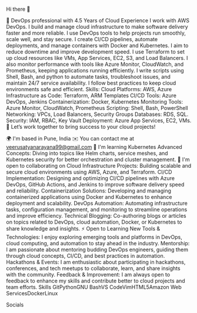 Hi there 👋

🚀 DevOps professional with 4.5 Years of Cloud Experience I work with AWS DevOps. I build and manage cloud infrastructure to make software delivery faster and more reliable. I use DevOps tools to help projects run smoothly, scale well, and stay secure. I create CI/CD pipelines, automate deployments, and manage containers with Docker and Kubernetes. I aim to reduce downtime and improve development speed. I use Terraform to set up cloud resources like VMs, App Services, EC2, S3, and Load Balancers. I also monitor performance with tools like Azure Monitor, CloudWatch, and Prometheus, keeping applications running efficiently. I write scripts using Shell, Bash, and python to automate tasks, troubleshoot issues, and maintain 24/7 service availability. I follow best practices to keep cloud environments safe and efficient. Skills: Cloud Platforms: AWS, Azure Infrastructure as Code: Terraform, ARM Templates CI/CD Tools: Azure DevOps, Jenkins Containerization: Docker, Kubernetes Monitoring Tools: Azure Monitor, CloudWatch, Prometheus Scripting: Shell, Bash, PowerShell Networking: VPCs, Load Balancers, Security Groups Databases: RDS, SQL. Security: IAM, RBAC, Key Vault Deployment: Azure App Services, EC2, VMs. 🌟 Let’s work together to bring success to your cloud projects!

🌍  I'm based in Pune, India
✉️  You can contact me at veerusatyanarayana99@gmail.com
🧠  I'm learning Kubernetes Advanced Concepts: Diving into topics like Helm charts, service meshes, and Kubernetes security for better orchestration and cluster management.
🤝  I'm open to collaborating on Cloud Infrastructure Projects: Building scalable and secure cloud environments using AWS, Azure, and Terraform. CI/CD Implementation: Designing and optimizing CI/CD pipelines with Azure DevOps, GitHub Actions, and Jenkins to improve software delivery speed and reliability. Containerization Solutions: Developing and managing containerized applications using Docker and Kubernetes to enhance deployment and scalability. DevOps Automation: Automating infrastructure tasks, configuration management, and monitoring to streamline operations and improve efficiency. Technical Blogging: Co-authoring blogs or articles on topics related to DevOps, cloud automation, Docker, or Kubernetes to share knowledge and insights.
⚡  Open to Learning New Tools & Technologies: I enjoy exploring emerging tools and platforms in DevOps, cloud computing, and automation to stay ahead in the industry. Mentorship: I am passionate about mentoring budding DevOps engineers, guiding them through cloud concepts, CI/CD, and best practices in automation. Hackathons & Events: I am enthusiastic about participating in hackathons, conferences, and tech meetups to collaborate, learn, and share insights with the community. Feedback & Improvement: I am always open to feedback to enhance my skills and contribute better to cloud projects and team efforts.
Skills
GitPythonGNU BashVS CodeVimHTML5Amazon Web ServicesDockerLinux

Socials
